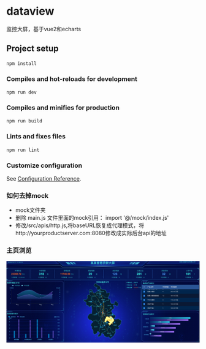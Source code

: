 # dataview
监控大屏，基于vue2和echarts

## Project setup
```
npm install
```

### Compiles and hot-reloads for development
```
npm run dev
```

### Compiles and minifies for production
```
npm run build
```

### Lints and fixes files
```
npm run lint
```

### Customize configuration
See [Configuration Reference](https://cli.vuejs.org/config/).


###  如何去掉mock
-  mock文件夹
- 删除 main.js 文件里面的mock引用： import '@/mock/index.js'
- 修改/src/apis/http.js,将baseURL恢复成代理模式，将http://yourproductserver.com:8080修改成实际后台api的地址

### 主页浏览

![alt 属性文本](/public/home.png)
